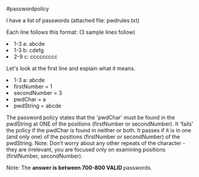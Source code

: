 #passwordpolicy

I have a list of passwords (attached file: pwdrules.txt)

Each line follows this format: (3 sample lines follow)
  <li>1-3 a: abcde
  <li>1-3 b: cdefg
  <li>2-9 c: ccccccccc

Let's look at the first line and explain what it means.
<li>1-3 a: abcde
<li>firstNumber = 1
<li>secondNumber = 3
<li>pwdChar = a
<li>pwdString = abcde

The password policy states that the 'pwdChar' must be found in the pwdString at ONE of the positions (firstNumber or secondNumber).  It 'fails' the policy if the pwdChar is found in neither or both.  It passes if it is in one (and only one) of the positions (firstNumber or secondNumber) of the pwdString.  Note:  Don't worry about any other repeats of the character - they are irrelevant, you are focused only on examining positions (firstNumber, secondNumber).

Note:  The <b>answer is between 700-800 VALID </b> passwords.
